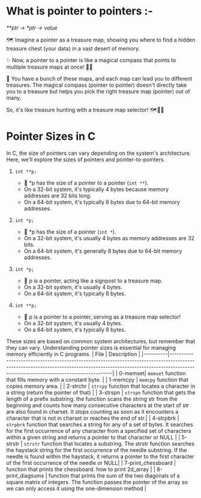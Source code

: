 # What is pointer to pointers :-
_<p> **ptr -> *ptr -> value_

🗺️ Imagine a pointer as a treasure map, showing you where to find a hidden treasure chest (your data) in a vast desert of memory.

✨ Now, a pointer to a pointer is like a magical compass that points to multiple treasure maps at once! 🧭✨

🔮 You have a bunch of these maps, and each map can lead you to different treasures. The magical compass (pointer to pointer) doesn't directly take you to a treasure but helps you pick the right treasure map (pointer) out of many.

So, it's like treasure hunting with a treasure map selector! 🗺️🧭✨
# Pointer Sizes in C

In C, the size of pointers can vary depending on the system's architecture. Here, we'll explore the sizes of pointers and pointer-to-pointers.

1. `int **p;`
   - 🤔 *p has the size of a pointer to a pointer (`int **`).
   - On a 32-bit system, it's typically 4 bytes because memory addresses are 32 bits long.
   - On a 64-bit system, it's typically 8 bytes due to 64-bit memory addresses.

2. `int *p;`
   - 🤔 *p has the size of a pointer (`int *`).
   - On a 32-bit system, it's usually 4 bytes as memory addresses are 32 bits.
   - On a 64-bit system, it's generally 8 bytes due to 64-bit memory addresses.

3. `int *p;`
   - 🤔 p is a pointer, acting like a signpost to a treasure map.
   - On a 32-bit system, it's usually 4 bytes.
   - On a 64-bit system, it's typically 8 bytes.

4. `int **p;`
   - 🤔 p is a pointer to a pointer, serving as a treasure map selector!
   - On a 32-bit system, it's usually 4 bytes.
   - On a 64-bit system, it's typically 8 bytes.

These sizes are based on common system architectures, but remember that they can vary. Understanding pointer sizes is essential for managing memory efficiently in C programs.
| File  | Description                                  |
|----------|------------------------------------------------------------------------------------------------------------------------------------------------------------------------------------------------------------------|
| 0-memset| `memset` function that fills memory with a constant byte. |
| 1-memcpy | `memcpy` function that copies memory area.          |
| 2-strchr | `strcpy` function that locates a character in a string  (return the pointer of that)   |
| 3-strspn | `strspn` function that gets the length of a prefix substring. the function scans the string str from the beginning and counts how many consecutive characters at the start of str are also found in charset. It stops counting as soon as it encounters a character that is not in charset or reaches the end of str.|
| 4-strpbrk  | `strpbrk` function that searches a string for any of a set of bytes. It searches for the first occurrence of any character from a specified set of characters within a given string and returns a pointer to that character or NULL |
| 5-strstr  | `strstr` function that locates a substring. The strstr function searches the haystack string for the first occurrence of the needle substring. If the needle is found within the haystack, it returns a pointer to the first character of the first occurrence of the needle or NULL|
| 7-print_chessboard | function that prints the chessboard. how to print 2d_array |
| 8-print_diagsums | function that prints the sum of the two diagonals of a square matrix of integers. The function passes the pointer of the array so we can only access it using the one-dimension method |

